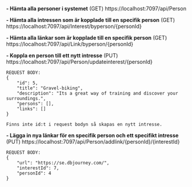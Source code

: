 


**- Hämta alla personer i systemet**
    (GET) https://localhost:7097/api/Person

**- Hämta alla intressen som är kopplade till en specifik person**
    (GET) https://localhost:7097/api/Interest/byperson/{personId}

**- Hämta alla länkar som är kopplade till en specifik person**
    (GET) https://localhost:7097/api/Link/byperson/{personId}

**- Koppla en person till ett nytt intresse**
    (PUT) https://localhost:7097/api/Person/updateinterest/{personId}

    REQUEST BODY:
    {
        "id": 5,
        "title": "Gravel-biking",
        "description": "Its a great way of training and discover your surroundings.",
        "persons": [],
        "links": []
    }

    Finns inte id:t i request bodyn så skapas en nytt intresse.

**- Lägga in nya länkar för en specifik person och ett specifikt intresse**
    (PUT) https://localhost:7097/api/Person/addlink/{personId}/{interestId}
    
    REQUEST BODY:
    {
        "url": "https://se.dbjourney.com/",
        "interestId": 7,
        "personId": 4
    }

